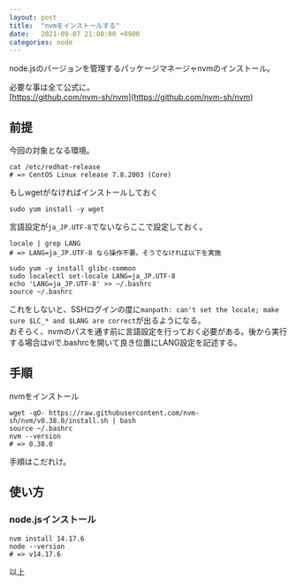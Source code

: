 ```yaml
---
layout: post
title:  "nvmをインストールする"
date:   2021-09-07 21:00:00 +0900
categories: node
---
```


node.jsのバージョンを管理するパッケージマネージャnvmのインストール。  

必要な事は全て公式に。  
[https://github.com/nvm-sh/nvm](https://github.com/nvm-sh/nvm)  

## 前提

今回の対象となる環境。
```
cat /etc/redhat-release
# => CentOS Linux release 7.8.2003 (Core)
```

もしwgetがなければインストールしておく
```
sudo yum install -y wget
```

言語設定が```ja_JP.UTF-8```でないならここで設定しておく。
```
locale | grep LANG
# => LANG=ja_JP.UTF-8 なら操作不要。そうでなければ以下を実施

sudo yum -y install glibc-common
sudo localectl set-locale LANG=ja_JP.UTF-8
echo 'LANG=ja_JP.UTF-8' >> ~/.bashrc
source ~/.bashrc
```
これをしないと、SSHログインの度に```manpath: can't set the locale; make sure $LC_* and $LANG are correct```が出るようになる。  
おそらく、nvmのパスを通す前に言語設定を行っておく必要がある。後から実行する場合はviで.bashrcを開いて良き位置にLANG設定を記述する。  

## 手順

nvmをインストール

```
wget -qO- https://raw.githubusercontent.com/nvm-sh/nvm/v0.38.0/install.sh | bash
source ~/.bashrc
nvm --version
# => 0.38.0
```

手順はこだれけ。

## 使い方

### node.jsインストール
```
nvm install 14.17.6
node --version
# => v14.17.6
```

以上
